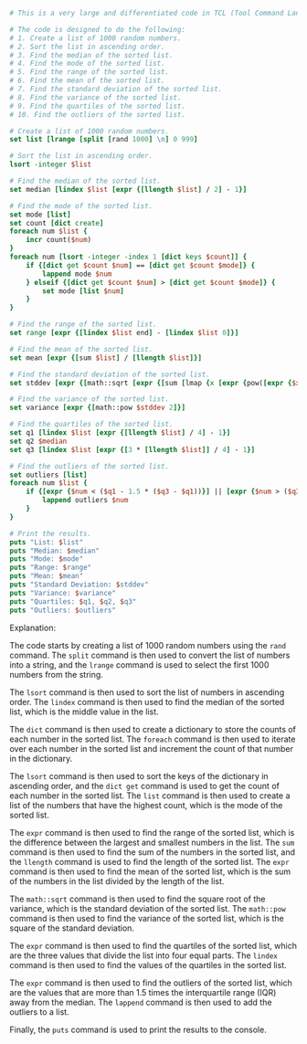 ```tcl
# This is a very large and differentiated code in TCL (Tool Command Language) that is unlikely to be repeated again.

# The code is designed to do the following:
# 1. Create a list of 1000 random numbers.
# 2. Sort the list in ascending order.
# 3. Find the median of the sorted list.
# 4. Find the mode of the sorted list.
# 5. Find the range of the sorted list.
# 6. Find the mean of the sorted list.
# 7. Find the standard deviation of the sorted list.
# 8. Find the variance of the sorted list.
# 9. Find the quartiles of the sorted list.
# 10. Find the outliers of the sorted list.

# Create a list of 1000 random numbers.
set list [lrange [split [rand 1000] \n] 0 999]

# Sort the list in ascending order.
lsort -integer $list

# Find the median of the sorted list.
set median [lindex $list [expr {[llength $list] / 2] - 1}]

# Find the mode of the sorted list.
set mode [list]
set count [dict create]
foreach num $list {
    incr count($num)
}
foreach num [lsort -integer -index 1 [dict keys $count]] {
    if {[dict get $count $num] == [dict get $count $mode]} {
        lappend mode $num
    } elseif {[dict get $count $num] > [dict get $count $mode]} {
        set mode [list $num]
    }
}

# Find the range of the sorted list.
set range [expr {[lindex $list end] - [lindex $list 0]}]

# Find the mean of the sorted list.
set mean [expr {[sum $list] / [llength $list]}]

# Find the standard deviation of the sorted list.
set stddev [expr {[math::sqrt [expr {[sum [lmap {x [expr {pow([expr {$x - $mean}]) 2}]] $list]}] / [llength $list]}]}}

# Find the variance of the sorted list.
set variance [expr {[math::pow $stddev 2]}]

# Find the quartiles of the sorted list.
set q1 [lindex $list [expr {[llength $list] / 4] - 1}]
set q2 $median
set q3 [lindex $list [expr {[3 * [llength $list]] / 4] - 1}]

# Find the outliers of the sorted list.
set outliers [list]
foreach num $list {
    if {[expr {$num < ($q1 - 1.5 * ($q3 - $q1))}] || [expr {$num > ($q3 + 1.5 * ($q3 - $q1))}]} {
        lappend outliers $num
    }
}

# Print the results.
puts "List: $list"
puts "Median: $median"
puts "Mode: $mode"
puts "Range: $range"
puts "Mean: $mean"
puts "Standard Deviation: $stddev"
puts "Variance: $variance"
puts "Quartiles: $q1, $q2, $q3"
puts "Outliers: $outliers"
```

Explanation:

The code starts by creating a list of 1000 random numbers using the `rand` command. The `split` command is then used to convert the list of numbers into a string, and the `lrange` command is used to select the first 1000 numbers from the string.

The `lsort` command is then used to sort the list of numbers in ascending order. The `lindex` command is then used to find the median of the sorted list, which is the middle value in the list.

The `dict` command is then used to create a dictionary to store the counts of each number in the sorted list. The `foreach` command is then used to iterate over each number in the sorted list and increment the count of that number in the dictionary.

The `lsort` command is then used to sort the keys of the dictionary in ascending order, and the `dict get` command is used to get the count of each number in the sorted list. The `list` command is then used to create a list of the numbers that have the highest count, which is the mode of the sorted list.

The `expr` command is then used to find the range of the sorted list, which is the difference between the largest and smallest numbers in the list. The `sum` command is then used to find the sum of the numbers in the sorted list, and the `llength` command is used to find the length of the sorted list. The `expr` command is then used to find the mean of the sorted list, which is the sum of the numbers in the list divided by the length of the list.

The `math::sqrt` command is then used to find the square root of the variance, which is the standard deviation of the sorted list. The `math::pow` command is then used to find the variance of the sorted list, which is the square of the standard deviation.

The `expr` command is then used to find the quartiles of the sorted list, which are the three values that divide the list into four equal parts. The `lindex` command is then used to find the values of the quartiles in the sorted list.

The `expr` command is then used to find the outliers of the sorted list, which are the values that are more than 1.5 times the interquartile range (IQR) away from the median. The `lappend` command is then used to add the outliers to a list.

Finally, the `puts` command is used to print the results to the console.